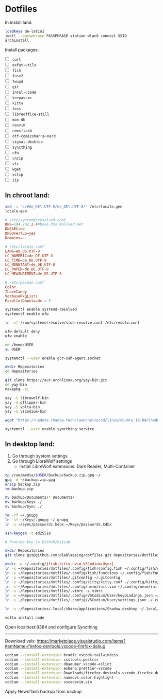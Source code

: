 # Dotfiles

In install land:

```sh
loadkeys de-latin1
iwctl --passphrase PASSPHRASE station wlan0 connect SSID
archinstall
```

Install packages:

- [ ] `curl`
- [ ] `exfat-utils`
- [ ] `fish`
- [ ] `fuse2`
- [ ] `fwupd`
- [ ] `git`
- [ ] `intel-ucode`
- [ ] `keepassxc`
- [ ] `kitty`
- [ ] `less`
- [ ] `libreoffice-still`
- [ ] `man-db`
- [ ] `neovim`
- [ ] `newsflash`
- [ ] `otf-comicshanns-nerd`
- [ ] `signal-desktop`
- [ ] `syncthing`
- [ ] `ufw`
- [ ] `unzip`
- [ ] `vlc`
- [ ] `wget`
- [ ] `xclip`
- [ ] `zip`

## In chroot land:

```sh
sed -i 's/#de_DE\.UTF-8/de_DE\.UTF-8/' /etc/locale.gen
locale-gen
```

```conf
# /etc/systemd/resolved.conf
DNS=194.242.2.4#base.dns.mullvad.net
DNSSEC=no
DNSOverTLS=yes
Domains=~.
```

```conf
# /etc/locale.conf
LANG=en_US.UTF-8
LC_NUMERIC=de_DE.UTF-8
LC_TIME=de_DE.UTF-8
LC_MONETARY=de_DE.UTF-8
LC_PAPER=de_DE.UTF-8
LC_MEASUREMENT=de_DE.UTF-8
```

```conf
# /etc/pacman.conf
Color
ILoveCandy
VerbosePkgLists
ParallelDownloads = 5
```

```sh
systemctl enable systemd-resolved
systemctl enable ufw

ln -sf /run/systemd/resolve/stub-resolve.conf /etc/resolv.conf

ufw default deny
ufw enable

cd /home/USER
su USER

systemctl --user enable gcr-ssh-agent.socket

mkdir Repositories
cd Repositories

git clone https://aur.archlinux.org/yay-bin.git
cd yay-bin
makepkg -si

yay -S librewolf-bin
yay -S qflipper-bin
yay -S volta-bin
yay -S vscodium-bin

wget "https://update.shadow.tech/launcher/prod/linux/ubuntu_18.04/ShadowPC.AppImage"

systemctl --user enable syncthing.service
```

## In desktop land:

1. Go through system settings
2. Go through LibreWolf settings
   - Install LibreWolf extensions: Dark Reader, Multi-Container

```sh
cp /run/media/$USER/Backup/backup.zip.gpg ~/
gpg -d ~/backup.zip.gpg
unzip backup.zip
rm backup.zip

mv backup/Documents/* Documents/
mv backup/Keys ./
mv backup/Sync ./

rm -rf ~/.gnupg
ln -sf ~/Keys/.gnupg ~/.gnupg
ln -s ~/Sync/passwords.kdbx ~/Keys/passwords.kdbx
```

```sh
ssh-keygen -t ed25519

# Provide key to GitHub/GitLab

mkdir Repositories
git clone git@github.com:oleblaesing/dotfiles.git Repositories/dotfiles

mkdir -p ~/.config/{fish,kitty,nvim,VSCodium/User}
ln -s ~/Repositories/dotfiles/.config/fish/config.fish ~/.config/fish/config.fish
ln -s ~/Repositories/dotfiles/.config/fish/functions ~/.config/fish/functions
ln -s ~/Repositories/dotfiles/.gitconfig ~/.gitconfig
ln -s ~/Repositories/dotfiles/.config/kitty/kitty.conf ~/.config/kitty/kitty.conf
ln -s ~/Repositories/dotfiles/.config/nvim/init.vim ~/.config/nvim/init.vim
ln -s ~/Repositories/dotfiles/.vimrc ~/.vimrc
ln -s ~/Repositories/dotfiles/.config/VSCodium/User/keybindings.json ~/.config/VSCodium/User/keybindings.json
ln -s ~/Repositories/dotfiles/.config/VSCodium/User/settings.json ~/.config/VSCodium/User/settings.json

ln -s ~/Repositories/.local/share/applications/Shadow.desktop ~/.local/share/applications/Shadow.desktop

volta install node
```

Open localhost:8384 and configure Syncthing

---

Download vsix: https://marketplace.visualstudio.com/items?itemName=firefox-devtools.vscode-firefox-debug

```sh
codium --install-extension bradlc.vscode-tailwindcss
codium --install-extension csstools.postcss
codium --install-extension dbaeumer.vscode-eslint
codium --install-extension esbenp.prettier-vscode
codium --install-extension Downloads/firefox-devtools.vscode-firefox-debug-VERSION.vsix
codium --install-extension naumovs.color-highlight
codium --install-extension vscodevim.vim
```

Apply Newsflash backup from backup
